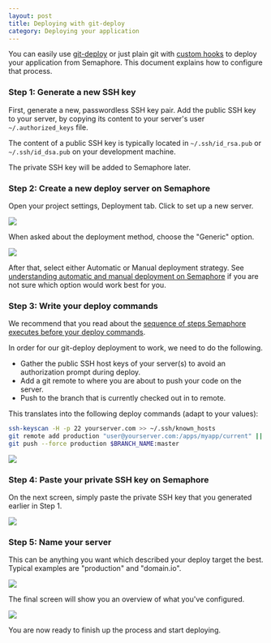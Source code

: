 ```yaml
---
layout: post
title: Deploying with git-deploy
category: Deploying your application
---
```


You can easily use [git-deploy](https://github.com/mislav/git-deploy) or just
plain git with [custom
hooks](http://git-scm.com/book/en/Customizing-Git-Git-Hooks) to deploy your
application from Semaphore. This document explains how to configure that
process.

### Step 1: Generate a new SSH key

First, generate a new, passwordless SSH key pair. Add the public SSH key to your
server, by copying its content to your server's user `~/.authorized_keys` file.

The content of a public SSH key is typically located in `~/.ssh/id_rsa.pub` or
`~/.ssh/id_dsa.pub` on your development machine.

The private SSH key will be added to Semaphore later.

### Step 2: Create a new deploy server on Semaphore

Open your project settings, Deployment tab. Click to set up a new server.

<img src="/docs/assets/img/deploying-to-heroku/settings.png" class="img-responsive">

When asked about the deployment method, choose the "Generic" option.

<img src="/docs/assets/img/deployment-method.png" class="img-responsive">

After that, select either Automatic or Manual deployment strategy. See
[understanding automatic and manual deployment on
Semaphore](/docs/understanding-automatic-and-manual-deployment.html) if you are
not sure which option would work best for you.

### Step 3: Write your deploy commands

We recommend that you read about the [sequence of steps Semaphore executes
before your deploy commands](/docs/deploy-sequence.html).

In order for our git-deploy deployment to work, we need to do the following.

- Gather the public SSH host keys of your server(s) to avoid an authorization
  prompt during deploy.
- Add a git remote to where you are about to push your code on the server.
- Push to the branch that is currently checked out in to remote.

This translates into the following deploy commands (adapt to your values):

```bash
ssh-keyscan -H -p 22 yourserver.com >> ~/.ssh/known_hosts
git remote add production "user@yourserver.com:/apps/myapp/current" || true
git push --force production $BRANCH_NAME:master
```

<img src="/docs/assets/img/deploying-with-git-deploy/git-deploy-commands.png" class="img-responsive">

### Step 4: Paste your private SSH key on Semaphore

On the next screen, simply paste the private SSH key that you generated earlier
in Step 1.

<img src="/docs/assets/img/deploying-with-git-deploy/ssh-private-key.png" class="img-responsive">

### Step 5: Name your server

This can be anything you want which described your deploy target the best.
Typical examples are "production" and "domain.io".

<img src="/docs/assets/img/deploying-with-git-deploy/server-name.png" class="img-responsive">

The final screen will show you an overview of what you've configured.

<img src="/docs/assets/img/deploying-with-git-deploy/server-overview.png" class="img-responsive">

You are now ready to finish up the process and start deploying.
